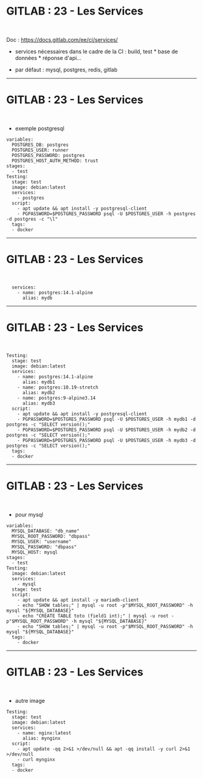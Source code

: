 # GITLAB : 23 - Les Services


<br>

Doc : https://docs.gitlab.com/ee/ci/services/


* services nécessaires dans le cadre de la CI : build, test
		* base de données
		* réponse d'api...

* par défaut : mysql, postgres, redis, gitlab

-----------------------------------------------------------------------------------------------

# GITLAB : 23 - Les Services


<br>

* exemple postgresql

```
variables:
  POSTGRES_DB: postgres
  POSTGRES_USER: runner
  POSTGRES_PASSWORD: postgres
  POSTGRES_HOST_AUTH_METHOD: trust
stages:    
  - test
Testing:
  stage: test
  image: debian:latest
  services:
    - postgres
  script:
    - apt update && apt install -y postgresql-client
    - PGPASSWORD=$POSTGRES_PASSWORD psql -U $POSTGRES_USER -h postgres -d postgres -c "\l"
  tags:
  - docker
```

-----------------------------------------------------------------------------------------------

# GITLAB : 23 - Les Services


<br>


```
  services:
    - name: postgres:14.1-alpine
      alias: mydb
```

-----------------------------------------------------------------------------------------------

# GITLAB : 23 - Les Services


<br>


```
Testing:
  stage: test
  image: debian:latest
  services:
    - name: postgres:14.1-alpine
      alias: mydb1
    - name: postgres:10.19-stretch
      alias: mydb2
    - name: postgres:9-alpine3.14
      alias: mydb3
  script:
    - apt update && apt install -y postgresql-client
    - PGPASSWORD=$POSTGRES_PASSWORD psql -U $POSTGRES_USER -h mydb1 -d postgres -c "SELECT version();"
    - PGPASSWORD=$POSTGRES_PASSWORD psql -U $POSTGRES_USER -h mydb2 -d postgres -c "SELECT version();"
    - PGPASSWORD=$POSTGRES_PASSWORD psql -U $POSTGRES_USER -h mydb3 -d postgres -c "SELECT version();"
  tags:
  - docker
```

-----------------------------------------------------------------------------------------------

# GITLAB : 23 - Les Services


<br>

* pour mysql


```
variables:
  MYSQL_DATABASE: "db_name"
  MYSQL_ROOT_PASSWORD: "dbpass"
  MYSQL_USER: "username"
  MYSQL_PASSWORD: "dbpass"
  MYSQL_HOST: mysql
stages:    
  - test
Testing:
  image: debian:latest
  services:
    - mysql
  stage: test
  script:
    - apt update && apt install -y mariadb-client
    - echo "SHOW tables;" | mysql -u root -p"$MYSQL_ROOT_PASSWORD" -h mysql "${MYSQL_DATABASE}"
    - echo "CREATE TABLE toto (field1 int);" | mysql -u root -p"$MYSQL_ROOT_PASSWORD" -h mysql "${MYSQL_DATABASE}"
    - echo "SHOW tables;" | mysql -u root -p"$MYSQL_ROOT_PASSWORD" -h mysql "${MYSQL_DATABASE}"
  tags: 
    - docker
```

-----------------------------------------------------------------------------------------------

# GITLAB : 23 - Les Services


<br>

* autre image

```
Testing:
  stage: test
  image: debian:latest
  services:
    - name: nginx:latest
      alias: mynginx
  script:
    - apt update -qq 2>&1 >/dev/null && apt -qq install -y curl 2>&1 >/dev/null
    - curl mynginx
  tags:
  - docker
```
